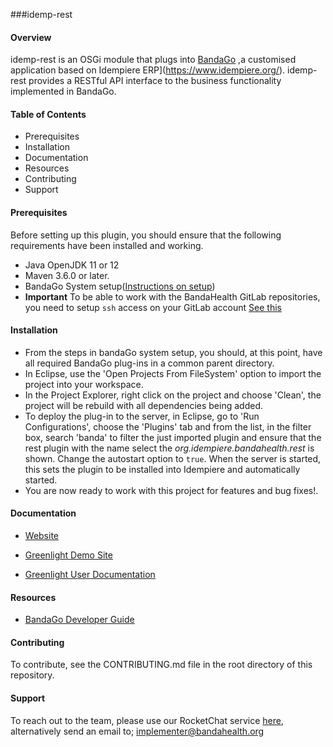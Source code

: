 ###idemp-rest

#### Overview

idemp-rest is an OSGi module that plugs into [BandaGo](https://wiki.openhmisafrica.org/wiki/bandago/view/Developer%20Guide/How%20to%20Setup%20BandaGo/)
,a customised application based on Idempiere ERP](https://www.idempiere.org/).
idemp-rest provides a RESTful API interface to the business functionality implemented in BandaGo.

#### Table of Contents
* Prerequisites
* Installation
* Documentation
* Resources
* Contributing
* Support

#### Prerequisites
Before setting up this plugin, you should ensure that the following requirements have been installed and working.
* Java OpenJDK 11 or 12 
* Maven 3.6.0 or later.
* BandaGo System setup([Instructions on setup](https://wiki.openhmisafrica.org/wiki/bandago/view/Developer%20Guide/))
* **Important** To be able to work with the BandaHealth GitLab repositories, you need to setup `ssh` access on your GitLab account [See this](https://docs.gitlab.com/ee/ssh/#options-for-ssh-keys)

#### Installation
* From the steps in bandaGo system setup, you should, at this point, have all required BandaGo plug-ins in a common parent directory.
* In Eclipse, use the 'Open Projects From FileSystem' option to import the project into your workspace.
* In the Project Explorer, right click on the project and choose 'Clean', the project will be rebuild with all dependencies being added.
* To deploy the plug-in to the server, in Eclipse, go to 'Run Configurations', choose the 'Plugins' tab and from the list, in the filter box, search 'banda' to filter the just imported plugin and ensure that the rest plugin with the name select the *org.idempiere.bandahealth.rest* is shown. Change the autostart option to `true`. When the server is started, this sets the plugin to be installed into Idempiere and automatically started. 
* You are now ready to work with this project for features and bug fixes!.

#### Documentation

- [Website](http://bandahealth.org)
  
- [Greenlight Demo Site](http://demo.bandahealth.org)

- [Greenlight User Documentation](https://wiki.openhmisafrica.org/wiki/greenlight/view/Main/) 



#### Resources
* [BandaGo Developer Guide](https://wiki.openhmisafrica.org/wiki/bandago/view/Developer%20Guide/)

#### Contributing
To contribute, see the CONTRIBUTING.md file in the root directory of this repository.

#### Support
To reach out to the team, please use our RocketChat service [here](https://chat.openhmisafrica.org/home), alternatively 
send an email to; implementer@bandahealth.org



